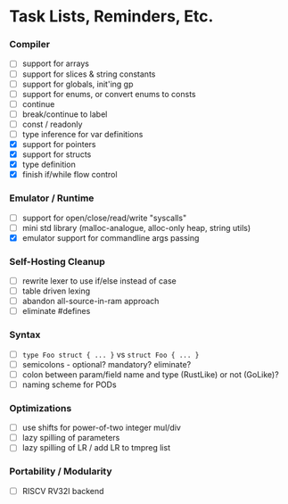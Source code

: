 # Task Lists, Reminders, Etc.

### Compiler

- [ ] support for arrays
- [ ] support for slices & string constants
- [ ] support for globals, init'ing gp
- [ ] support for enums, or convert enums to consts
- [ ] continue
- [ ] break/continue to label
- [ ] const / readonly
- [ ] type inference for var definitions
- [x] support for pointers
- [x] support for structs
- [x] type definition
- [x] finish if/while flow control

### Emulator / Runtime

- [ ] support for open/close/read/write "syscalls"
- [ ] mini std library (malloc-analogue, alloc-only heap, string utils)
- [x] emulator support for commandline args passing

### Self-Hosting Cleanup

- [ ] rewrite lexer to use if/else instead of case
- [ ] table driven lexing
- [ ] abandon all-source-in-ram approach
- [ ] eliminate #defines

### Syntax

- [ ] `type Foo struct { ... }` vs `struct Foo { ... }`
- [ ] semicolons - optional? mandatory? eliminate?
- [ ] colon between param/field name and type (RustLike) or not (GoLike)?
- [ ] naming scheme for PODs

### Optimizations

- [ ] use shifts for power-of-two integer mul/div
- [ ] lazy spilling of parameters
- [ ] lazy spilling of LR / add LR to tmpreg list

### Portability / Modularity

- [ ] RISCV RV32I backend
